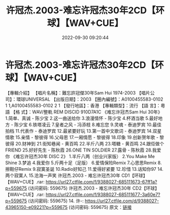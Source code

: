 ﻿---
title: 许冠杰.2003-难忘许冠杰30年2CD【环球】【WAV+CUE】
date: 2022-09-30 09:20:44
categories: WAV车载音乐、镜像
tags: 华语中文
---
# 许冠杰.2003-难忘许冠杰30年2CD【环球】【WAV+CUE】

【專輯介紹】
【唱片名稱】：難忘許冠傑30年Sam Hui 1974-2003
【唱片公司】：環球UNIVERSAL
【出版日期】：2003
【圈內編號】：A0100455583-0102 1 1,A0100455583-0102 2 1
【發行地區】：香港
【專輯類型】：流行
【語
言】：粵語
【格
式】：WAV/整軌
REM DISCID 910D7A1C
《难忘许冠杰Sam Hui 30年》
1.简单、真诚 - 陈少宝
2.这一曲送给你
3.浪漫情怀 - 陈少宝
4.杯酒当歌
5.最好地方 - 陈少宝
6.铁塔凌云
7.皇者之风 - 冯添枝
8.难忘您
9.灵魂 - 泰迪罗宾
10.最佳拍档
11.代表作 - 泰迪罗宾
12.最紧要好玩
13.第一首中文歌词 - 泰迪罗宾
14.双星情歌
15.亲情 - 黎彼得
16.父母恩
17.一厢情愿 - 黎彼得
18.印象
19.创新贺年歌 - 黎彼得
20.财神到
21.街知巷闻 - 黄百鸣
22.半斤八两
23.嗒糖 - 黄百鸣
24.跟佢做个FRIEND
25.好好先生 - 陈秋霞
26.ONE TIN SOLDIER
27.露骨 - 陈秋霞
28.我爱你
《难忘许冠杰30年 DISC 2》
1.半斤八两（创业兴家版）
2.You Make Me Shine
3.梦追
4.我爱你
5.斤两十足（足版）
6.爱情保险Remix
7.心思思Remix
8.擦鞋仔Remix
9.寂寞圣诞
10.Radio好知己
11.爱得好紧要
12.珍惜
13.话知你97
14.两个寂寞人
15.沧海一声笑
许冠杰.2003 - 难忘许冠杰30年 CD1【环球】【WAV+CUE】.rar:
https://url27.ctfile.com/f/9388027-685111673-67ff1a?p=559675
(访问密码: 559675)
许冠杰.2003 - 难忘许冠杰30年 CD2【环球】【WAV+CUE】.rar: https://url27.ctfile.com/f/9388027-685111677-3a60e7?p=559675
(访问密码: 559675)
14. 许-: https://url27.ctfile.com/d/9388027-43965150-e09221?p=559675
(访问密码: 559675)
原文：[链接](https://blog.sina.com.cn/s/blog_1647c7e7601030zon.html)